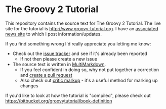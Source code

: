 # The Groovy 2 Tutorial

This repository contains the source text for The Groovy 2 Tutorial. The live site for the tutorial is <http://www.groovy-tutorial.org>. I have an [associated news site](<http://news.groovy-tutorial.org>) to which I post information/updates.

If you find something wrong I'd really appreciate you letting me know:

- Check out the [issue tracker](https://bitbucket.org/groovytutorial/groovy-tutorial/issues?status=new&status=open) and see if it's already been reported
	- If not then please create a new issue
- The source text is written in [MultiMarkdown](http://fletcherpenney.net/multimarkdown/). 
	- If you feel confident in doing so, why not put together a correction and [create a pull request](https://confluence.atlassian.com/display/BITBUCKET/Fork+a+Repo,+Compare+Code,+and+Create+a+Pull+Request) 
	- Also check out [critic markup](http://fletcher.github.io/MultiMarkdown-4/criticmarkup) - it's a useful method for marking up changes

If you'd like to look at how the tutorial is "compiled", please check out <https://bitbucket.org/groovytutorial/book-definition>